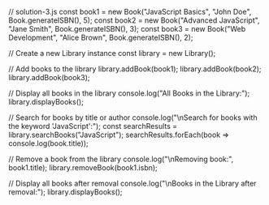 // solution-3.js
const book1 = new Book("JavaScript Basics", "John Doe", Book.generateISBN(), 5);
const book2 = new Book("Advanced JavaScript", "Jane Smith", Book.generateISBN(), 3);
const book3 = new Book("Web Development", "Alice Brown", Book.generateISBN(), 2);

// Create a new Library instance
const library = new Library();

// Add books to the library
library.addBook(book1);
library.addBook(book2);
library.addBook(book3);

// Display all books in the library
console.log("All Books in the Library:");
library.displayBooks();

// Search for books by title or author
console.log("\nSearch for books with the keyword 'JavaScript':");
const searchResults = library.searchBooks("JavaScript");
searchResults.forEach(book => console.log(book.title));

// Remove a book from the library
console.log("\nRemoving book:", book1.title);
library.removeBook(book1.isbn);

// Display all books after removal
console.log("\nBooks in the Library after removal:");
library.displayBooks();

